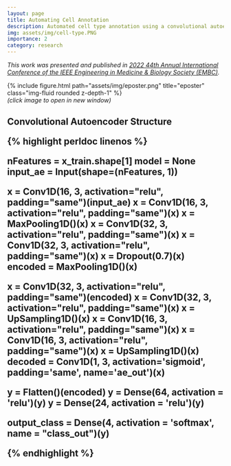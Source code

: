 ```yaml
---
layout: page
title: Automating Cell Annotation
description: Automated cell type annotation using a convolutional autoencoder.
img: assets/img/cell-type.PNG
importance: 2
category: research
---
```


<i>This work was presented and published in [2022 44th Annual International Conference of the IEEE Engineering in Medicine & Biology Society (EMBC)](https://ieeexplore.ieee.org/abstract/document/9871071).
</i>

<div class="row">
    <div class="col-sm mt-3" onClick="window.open('https://sindhurathiru.github.io/assets/pdf/ePoster_v3.pdf','_blank');">
        {% include figure.html path="assets/img/eposter.png" title="eposter" class="img-fluid rounded z-depth-1" %}
    </div>
</div>
<div class="caption">
    <i>(click image to open in new window)</i>
</div>

<h2>Convolutional Autoencoder Structure

{% highlight perldoc linenos %}

nFeatures = x_train.shape[1]
model = None
input_ae = Input(shape=(nFeatures, 1))

x = Conv1D(16, 3, activation="relu", padding="same")(input_ae)
x = Conv1D(16, 3, activation="relu", padding="same")(x)
x = MaxPooling1D()(x)
x = Conv1D(32, 3, activation="relu", padding="same")(x)
x = Conv1D(32, 3, activation="relu", padding="same")(x)
x = Dropout(0.7)(x)
encoded = MaxPooling1D()(x)

x = Conv1D(32, 3, activation="relu", padding="same")(encoded)
x = Conv1D(32, 3, activation="relu", padding="same")(x)
x = UpSampling1D()(x)
x = Conv1D(16, 3, activation="relu", padding="same")(x)
x = Conv1D(16, 3, activation="relu", padding="same")(x)
x = UpSampling1D()(x)
decoded = Conv1D(1, 3, activation='sigmoid', padding='same', name='ae_out')(x)

y = Flatten()(encoded)
y = Dense(64, activation = 'relu')(y)
y = Dense(24, activation = 'relu')(y)

output_class = Dense(4, activation = 'softmax', name = "class_out")(y)

{% endhighlight %}
